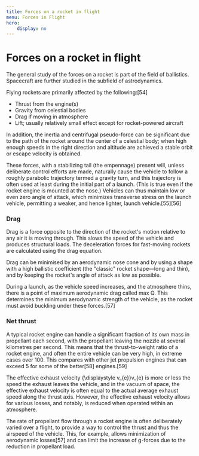 ```yaml
---
title: Forces on a rocket in flight
menu: Forces in Flight
hero:
    display: no
---
```


# Forces on a rocket in flight

The general study of the forces on a rocket is part of the field of ballistics. Spacecraft are further studied in the subfield of astrodynamics.

Flying rockets are primarily affected by the following:[54]

* Thrust from the engine(s)
* Gravity from celestial bodies
* Drag if moving in atmosphere
* Lift; usually relatively small effect except for rocket-powered aircraft

In addition, the inertia and centrifugal pseudo-force can be significant due to the path of the rocket around the center of a celestial body; when high enough speeds in the right direction and altitude are achieved a stable orbit or escape velocity is obtained.

These forces, with a stabilizing tail (the empennage) present will, unless deliberate control efforts are made, naturally cause the vehicle to follow a roughly parabolic trajectory termed a gravity turn, and this trajectory is often used at least during the initial part of a launch. (This is true even if the rocket engine is mounted at the nose.) Vehicles can thus maintain low or even zero angle of attack, which minimizes transverse stress on the launch vehicle, permitting a weaker, and hence lighter, launch vehicle.[55][56]

### Drag

Drag is a force opposite to the direction of the rocket's motion relative to any air it is moving through. This slows the speed of the vehicle and produces structural loads. The deceleration forces for fast-moving rockets are calculated using the drag equation.

Drag can be minimised by an aerodynamic nose cone and by using a shape with a high ballistic coefficient (the "classic" rocket shape—long and thin), and by keeping the rocket's angle of attack as low as possible.

During a launch, as the vehicle speed increases, and the atmosphere thins, there is a point of maximum aerodynamic drag called max Q. This determines the minimum aerodynamic strength of the vehicle, as the rocket must avoid buckling under these forces.[57]

### Net thrust

A typical rocket engine can handle a significant fraction of its own mass in propellant each second, with the propellant leaving the nozzle at several kilometres per second. This means that the thrust-to-weight ratio of a rocket engine, and often the entire vehicle can be very high, in extreme cases over 100. This compares with other jet propulsion engines that can exceed 5 for some of the better[58] engines.[59]

The effective exhaust velocity {\displaystyle v_{e}}v_{e} is more or less the speed the exhaust leaves the vehicle, and in the vacuum of space, the effective exhaust velocity is often equal to the actual average exhaust speed along the thrust axis. However, the effective exhaust velocity allows for various losses, and notably, is reduced when operated within an atmosphere.

The rate of propellant flow through a rocket engine is often deliberately varied over a flight, to provide a way to control the thrust and thus the airspeed of the vehicle. This, for example, allows minimization of aerodynamic losses[57] and can limit the increase of g-forces due to the reduction in propellant load.

